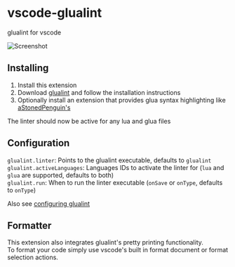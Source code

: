 # vscode-glualint
glualint for vscode

![Screenshot](https://i.imgur.com/c3PxJaT.png)

## Installing
1. Install this extension
2. Download [glualint](https://github.com/FPtje/GLuaFixer) and follow the installation instructions
3. Optionally install an extension that provides glua syntax highlighting like [aStonedPenguin's](https://marketplace.visualstudio.com/items?itemName=aStonedPenguin.glua)

The linter should now be active for any lua and glua files

## Configuration
`glualint.linter`: Points to the glualint executable, defaults to `glualint`  
`glualint.activeLanguages`: Languages IDs to activate the linter for (`lua` and `glua` are supported, defaults to both)  
`glualint.run`: When to run the linter executable (`onSave` or `onType`, defaults to `onType`)

Also see [configuring glualint](https://github.com/FPtje/GLuaFixer/blob/master/README.md#configuring-glualint)

## Formatter
This extension also integrates glualint's pretty printing functionality.  
To format your code simply use vscode's built in format document or format selection actions.